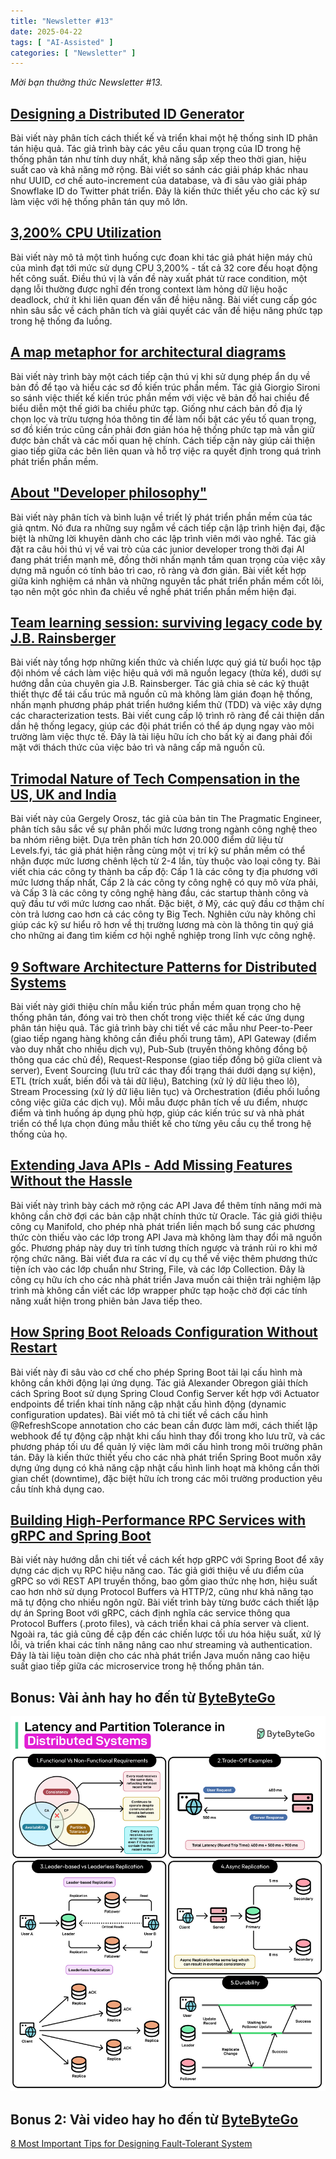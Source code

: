 ```yaml
---
title: "Newsletter #13"
date: 2025-04-22
tags: [ "AI-Assisted" ]
categories: [ "Newsletter" ]
---
```


*Mời bạn thưởng thức Newsletter \#13.*

## [Designing a Distributed ID Generator](https://siddharthsabron.in/blog/id-generator/)

Bài viết này phân tích cách thiết kế và triển khai một hệ thống sinh ID phân tán hiệu quả. Tác giả trình bày các yêu cầu quan trọng của ID trong hệ thống phân tán như tính duy nhất, khả năng sắp xếp theo thời gian, hiệu suất cao và khả năng mở rộng. Bài viết so sánh các giải pháp khác nhau như UUID, cơ chế auto-increment của database, và đi sâu vào giải pháp Snowflake ID do Twitter phát triển. Đây là kiến thức thiết yếu cho các kỹ sư làm việc với hệ thống phân tán quy mô lớn.

## [3,200% CPU Utilization](https://josephmate.github.io/2025-02-26-3200p-cpu-util/)

Bài viết này mô tả một tình huống cực đoan khi tác giả phát hiện máy chủ của mình đạt tới mức sử dụng CPU 3,200% - tất cả 32 core đều hoạt động hết công suất. Điều thú vị là vấn đề này xuất phát từ race condition, một dạng lỗi thường được nghĩ đến trong context làm hỏng dữ liệu hoặc deadlock, chứ ít khi liên quan đến vấn đề hiệu năng. Bài viết cung cấp góc nhìn sâu sắc về cách phân tích và giải quyết các vấn đề hiệu năng phức tạp trong hệ thống đa luồng.

## [A map metaphor for architectural diagrams](https://www.giorgiosironi.com/2025/02/maps-metaphor-for-architectural-diagrams.html)

Bài viết này trình bày một cách tiếp cận thú vị khi sử dụng phép ẩn dụ về bản đồ để tạo và hiểu các sơ đồ kiến trúc phần mềm. Tác giả Giorgio Sironi so sánh việc thiết kế kiến trúc phần mềm với việc vẽ bản đồ hai chiều để biểu diễn một thế giới ba chiều phức tạp. Giống như cách bản đồ địa lý chọn lọc và trừu tượng hóa thông tin để làm nổi bật các yếu tố quan trọng, sơ đồ kiến trúc cũng cần phải đơn giản hóa hệ thống phức tạp mà vẫn giữ được bản chất và các mối quan hệ chính. Cách tiếp cận này giúp cải thiện giao tiếp giữa các bên liên quan và hỗ trợ việc ra quyết định trong quá trình phát triển phần mềm.

## [About "Developer philosophy"](https://tryingthings.wordpress.com/2025/02/28/about-developer-philosophy/)

Bài viết này phân tích và bình luận về triết lý phát triển phần mềm của tác giả qntm. Nó đưa ra những suy ngẫm về cách tiếp cận lập trình hiện đại, đặc biệt là những lời khuyên dành cho các lập trình viên mới vào nghề. Tác giả đặt ra câu hỏi thú vị về vai trò của các junior developer trong thời đại AI đang phát triển mạnh mẽ, đồng thời nhấn mạnh tầm quan trọng của việc xây dựng mã nguồn có tính bảo trì cao, rõ ràng và đơn giản. Bài viết kết hợp giữa kinh nghiệm cá nhân và những nguyên tắc phát triển phần mềm cốt lõi, tạo nên một góc nhìn đa chiều về nghề phát triển phần mềm hiện đại.

## [Team learning session: surviving legacy code by J.B. Rainsberger](https://www.giorgiosironi.com/2025/02/team-learning-session-surviving-legacy.html)

Bài viết này tổng hợp những kiến thức và chiến lược quý giá từ buổi học tập đội nhóm về cách làm việc hiệu quả với mã nguồn legacy (thừa kế), dưới sự hướng dẫn của chuyên gia J.B. Rainsberger. Tác giả chia sẻ các kỹ thuật thiết thực để tái cấu trúc mã nguồn cũ mà không làm gián đoạn hệ thống, nhấn mạnh phương pháp phát triển hướng kiểm thử (TDD) và việc xây dựng các characterization tests. Bài viết cung cấp lộ trình rõ ràng để cải thiện dần dần hệ thống legacy, giúp các đội phát triển có thể áp dụng ngay vào môi trường làm việc thực tế. Đây là tài liệu hữu ích cho bất kỳ ai đang phải đối mặt với thách thức của việc bảo trì và nâng cấp mã nguồn cũ.

## [Trimodal Nature of Tech Compensation in the US, UK and India](https://newsletter.pragmaticengineer.com/p/trimodal)

Bài viết này của Gergely Orosz, tác giả của bản tin The Pragmatic Engineer, phân tích sâu sắc về sự phân phối mức lương trong ngành công nghệ theo ba nhóm riêng biệt. Dựa trên phân tích hơn 20.000 điểm dữ liệu từ Levels.fyi, tác giả phát hiện rằng cùng một vị trí kỹ sư phần mềm có thể nhận được mức lương chênh lệch từ 2-4 lần, tùy thuộc vào loại công ty. Bài viết chia các công ty thành ba cấp độ: Cấp 1 là các công ty địa phương với mức lương thấp nhất, Cấp 2 là các công ty công nghệ có quy mô vừa phải, và Cấp 3 là các công ty công nghệ hàng đầu, các startup thành công và quỹ đầu tư với mức lương cao nhất. Đặc biệt, ở Mỹ, các quỹ đầu cơ thậm chí còn trả lương cao hơn cả các công ty Big Tech. Nghiên cứu này không chỉ giúp các kỹ sư hiểu rõ hơn về thị trường lương mà còn là thông tin quý giá cho những ai đang tìm kiếm cơ hội nghề nghiệp trong lĩnh vực công nghệ.

## [9 Software Architecture Patterns for Distributed Systems](https://dev.to/somadevtoo/9-software-architecture-patterns-for-distributed-systems-2o86)

Bài viết này giới thiệu chín mẫu kiến trúc phần mềm quan trọng cho hệ thống phân tán, đóng vai trò then chốt trong việc thiết kế các ứng dụng phân tán hiệu quả. Tác giả trình bày chi tiết về các mẫu như Peer-to-Peer (giao tiếp ngang hàng không cần điều phối trung tâm), API Gateway (điểm vào duy nhất cho nhiều dịch vụ), Pub-Sub (truyền thông không đồng bộ thông qua các chủ đề), Request-Response (giao tiếp đồng bộ giữa client và server), Event Sourcing (lưu trữ các thay đổi trạng thái dưới dạng sự kiện), ETL (trích xuất, biến đổi và tải dữ liệu), Batching (xử lý dữ liệu theo lô), Stream Processing (xử lý dữ liệu liên tục) và Orchestration (điều phối luồng công việc giữa các dịch vụ). Mỗi mẫu được phân tích về ưu điểm, nhược điểm và tình huống áp dụng phù hợp, giúp các kiến trúc sư và nhà phát triển có thể lựa chọn đúng mẫu thiết kế cho từng yêu cầu cụ thể trong hệ thống của họ.

## [Extending Java APIs - Add Missing Features Without the Hassle](https://foojay.io/today/extending-java-apis-add-missing-features-without-the-hassle/)

Bài viết này trình bày cách mở rộng các API Java để thêm tính năng mới mà không cần chờ đợi các bản cập nhật chính thức từ Oracle. Tác giả giới thiệu công cụ Manifold, cho phép nhà phát triển liền mạch bổ sung các phương thức còn thiếu vào các lớp trong API Java mà không làm thay đổi mã nguồn gốc. Phương pháp này duy trì tính tương thích ngược và tránh rủi ro khi mở rộng chức năng. Bài viết đưa ra các ví dụ cụ thể về việc thêm phương thức tiện ích vào các lớp chuẩn như String, File, và các lớp Collection. Đây là công cụ hữu ích cho các nhà phát triển Java muốn cải thiện trải nghiệm lập trình mà không cần viết các lớp wrapper phức tạp hoặc chờ đợi các tính năng xuất hiện trong phiên bản Java tiếp theo.

## [How Spring Boot Reloads Configuration Without Restart](https://medium.com/@AlexanderObregon/how-spring-boot-reloads-configuration-without-restart-4d9dc9e8b926)

Bài viết này đi sâu vào cơ chế cho phép Spring Boot tải lại cấu hình mà không cần khởi động lại ứng dụng. Tác giả Alexander Obregon giải thích cách Spring Boot sử dụng Spring Cloud Config Server kết hợp với Actuator endpoints để triển khai tính năng cập nhật cấu hình động (dynamic configuration updates). Bài viết mô tả chi tiết về cách cấu hình @RefreshScope annotation cho các bean cần được làm mới, cách thiết lập webhook để tự động cập nhật khi cấu hình thay đổi trong kho lưu trữ, và các phương pháp tối ưu để quản lý việc làm mới cấu hình trong môi trường phân tán. Đây là kiến thức thiết yếu cho các nhà phát triển Spring Boot muốn xây dựng ứng dụng có khả năng cập nhật cấu hình linh hoạt mà không cần thời gian chết (downtime), đặc biệt hữu ích trong các môi trường production yêu cầu tính khả dụng cao.

## [Building High-Performance RPC Services with gRPC and Spring Boot](https://www.javacodegeeks.com/2025/03/building-high-performance-rpc-services-with-grpc-and-spring-boot.html)

Bài viết này hướng dẫn chi tiết về cách kết hợp gRPC với Spring Boot để xây dựng các dịch vụ RPC hiệu năng cao. Tác giả giới thiệu về ưu điểm của gRPC so với REST API truyền thống, bao gồm giao thức nhẹ hơn, hiệu suất cao hơn nhờ sử dụng Protocol Buffers và HTTP/2, cũng như khả năng tạo mã tự động cho nhiều ngôn ngữ. Bài viết trình bày từng bước cách thiết lập dự án Spring Boot với gRPC, cách định nghĩa các service thông qua Protocol Buffers (.proto files), và cách triển khai cả phía server và client. Ngoài ra, tác giả cũng đề cập đến các chiến lược tối ưu hóa hiệu suất, xử lý lỗi, và triển khai các tính năng nâng cao như streaming và authentication. Đây là tài liệu toàn diện cho các nhà phát triển Java muốn nâng cao hiệu suất giao tiếp giữa các microservice trong hệ thống phân tán.

## Bonus: Vài ảnh hay ho đến từ [ByteByteGo](https://bytebytego.com/)

![Latency and Partition Tolerance in Distributed Systems](img/39f5b04d-ad39-4bbe-a32f-f47792d4ef62_2250x2682.png)

## Bonus 2: Vài video hay ho đến từ [ByteByteGo](https://bytebytego.com/)

[8 Most Important Tips for Designing Fault-Tolerant System](https://www.youtube.com/watch?v=3Lis4w4_bBc)

